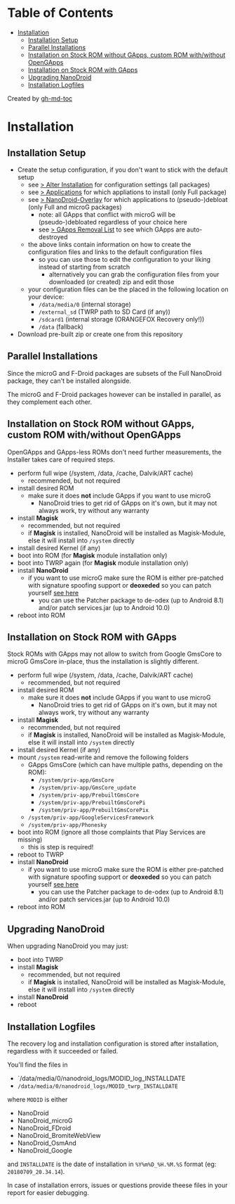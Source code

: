 Table of Contents
=================

   * [Installation](#installation)
      * [Installation Setup](#installation-setup)
      * [Parallel Installations](#parallel-installations)
      * [Installation on Stock ROM without GApps, custom ROM with/without OpenGApps](#installation-on-stock-rom-without-gapps-custom-rom-withwithout-opengapps)
      * [Installation on Stock ROM with GApps](#installation-on-stock-rom-with-gapps)
      * [Upgrading NanoDroid](#upgrading-nanodroid)
      * [Installation Logfiles](#installation-logfiles)

Created by [gh-md-toc](https://github.com/ekalinin/github-markdown-toc)

# Installation

## Installation Setup

* Create the setup configuration, if you don't want to stick with the default setup
   * see [> Alter Installation](doc/AlterInstallation.md) for configuration settings (all packages)
   * see [> Applications](doc/Applications.md) for which appliations to install (only Full package)
   * see [> NanoDroid-Overlay](doc/NanoDroidOverlay.md) for which applications to (pseudo-)debloat (only Full and microG packages)
      * note: all GApps that conflict with microG will be (pseudo-)debloated regardless of your choice here
      * see [> GApps Removal List](doc/GAppsRemoval.md) to see which GApps are auto-destroyed
   * the above links contain information on how to create the configuration files and links to the default configuration files
      * so you can use those to edit the configuration to your liking instead of starting from scratch
          * alternatively you can grab the configuration files from your downloaded (or created) zip and edit those
   * your configuration files can be the placed in the following location on your device:
      * `/data/media/0` (internal storage)
      * `/external_sd` (TWRP path to SD Card (if any))
      * `/sdcard1` (internal storage (ORANGEFOX Recovery only!))
      * `/data` (fallback)
* Download pre-built zip or create one from this repository

## Parallel Installations

Since the microG and F-Droid packages are subsets of the Full NanoDroid package, they can't be installed alongside.

The microG and F-Droid packages however can be installed in parallel, as they complement each other.

## Installation on Stock ROM without GApps, custom ROM with/without OpenGApps

OpenGApps and GApps-less ROMs don't need further measurements, the Installer takes care of required steps.

* perform full wipe (/system, /data, /cache, Dalvik/ART cache)
  * recommended, but not required
* install desired ROM
  * make sure it does **not** include GApps if you want to use microG
     * NanoDroid tries to get rid of GApps on it's own, but it may not always work, try without any warranty
* install **Magisk**
  * recommended, but not required
  * if **Magisk** is installed, NanoDroid will be installed as Magisk-Module, else it will install into `/system` directly
* install desired Kernel (if any)
* boot into ROM (for **Magisk** module installation only)
* boot into TWRP again (for **Magisk** module installation only)
* install **NanoDroid**
  * if you want to use microG make sure the ROM is either pre-patched with signature spoofing support or **deoxeded** so you can patch yourself [see here](doc/DeodexServices.md)
     * you can use the Patcher package to de-odex (up to Android 8.1) and/or patch services.jar (up to Android 10.0)
* reboot into ROM

## Installation on Stock ROM with GApps

Stock ROMs with GApps may not allow to switch from Google GmsCore to microG GmsCore in-place, thus the installation is slightly different.

* perform full wipe (/system, /data, /cache, Dalvik/ART cache)
  * recommended, but not required
* install desired ROM
  * make sure it does **not** include GApps if you want to use microG
     * NanoDroid tries to get rid of GApps on it's own, but it may not always work, try without any warranty
* install **Magisk**
  * recommended, but not required
  * if **Magisk** is installed, NanoDroid will be installed as Magisk-Module, else it will install into `/system` directly
* install desired Kernel (if any)
* mount `/system` read-write and remove the following folders
  * GApps GmsCore (which can have multiple paths, depending on the ROM):
     * `/system/priv-app/GmsCore`
     * `/system/priv-app/GmsCore_update`
     * `/system/priv-app/PrebuiltGmsCore`
     * `/system/priv-app/PrebuiltGmsCorePi`
     * `/system/priv-app/PrebuiltGmsCorePix`
  * `/system/priv-app/GoogleServicesFramework`
  * `/system/priv-app/Phonesky`
* boot into ROM (ignore all those complaints that Play Services are missing)
  * this is step is required!
* reboot to TWRP
* install **NanoDroid**
  * if you want to use microG make sure the ROM is either pre-patched with signature spoofing support or **deoxeded** so you can patch yourself [see here](doc/DeodexServices.md)
     * you can use the Patcher package to de-odex (up to Android 8.1) and/or patch services.jar (up to Android 10.0)
* reboot into ROM

## Upgrading NanoDroid

When upgrading NanoDroid you may just:

* boot into TWRP
* install **Magisk**
  * recommended, but not required
  * if **Magisk** is installed, NanoDroid will be installed as Magisk-Module, else it will install into `/system` directly
* install **NanoDroid**
* reboot

## Installation Logfiles

The recovery log and installation configuration is stored after installation, regardless with it succeeded or failed.

You'll find the files in

* `/data/media/0/nanodroid_logs/MODID_log_INSTALLDATE 
* `/data/media/0/nanodroid_logs/MODID_twrp_INSTALLDATE`

where `MODID` is either

* NanoDroid
* NanoDroid_microG
* NanoDroid_FDroid
* NanoDroid_BromiteWebView
* NanoDroid_OsmAnd
* NanoDroid_Google

and `INSTALLDATE` is the date of installation in `%Y%m%D_%H.%M.%S` format (eg: `20180709_20.34.14`).

In case of installation errors, issues or questions provide theese files in your report for easier debugging.
